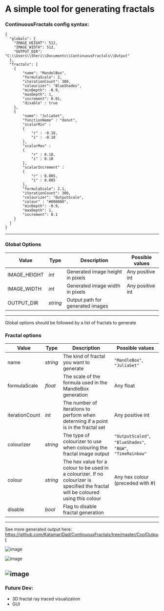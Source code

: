 # A simple tool for generating fractals

### ContinuousFractals config syntax:
```
{
  "globals": {
    "IMAGE_HEIGHT": 512,
    "IMAGE_WIDTH": 512,
    "OUTPUT_DIR": "C:\\Users\\Sheri\\Documents\\ContinuousFractals\\Output"
  },
  "fractals": [
    {
        "name": "MandelBox",
        "formulaScale": 2,
        "iterationCount": 300,
        "colourizer": "BlueShades",
        "minDepth": -0.9,
        "maxDepth": 1,
        "increment": 0.01,
        "disable" : true
    },
    {		
        "name": "JuliaSet",
        "functionName" : "donut",
        "scalarMin" : 
        {
            "r" : -0.18,
            "i" : -0.18
        },
        "scalarMax" : 
        {
            "r" : 0.18,
            "i" : 0.18
        },		
        "scalarIncrement" :
        {
            "r" : 0.005,
            "i" : 0.005			
        },
        "formulaScale": 2.1,
        "iterationCount": 300,
        "colourizer": "OutputScale",
        "colour" : "#000000",
        "minDepth": -0.9,
        "maxDepth": 1,
        "increment": 0.1
    }
  ]
}
```
---
### Global Options
| Value | Type | Description | Possible values |
| ------------- | --- |-------------| -----|
| IMAGE_HEIGHT | _int_ | Generated image height in pixels | Any positive int |
| IMAGE_WIDTH  | _int_ | Generated image width in pixels | Any positive int |
| OUTPUT_DIR | _string_ | Output path for generated images |
---
Global options should be followed by a list of fractals to generate
### Fractal options
| Value | Type | Description | Possible values |
| ------------- | --- |-------------| -----|
| name      | _string_ | The kind of fractal you want to generate | `"MandleBox"`, `"JuliaSet"` |
| formulaScale      | _float_ | The scale of the formula used in the MandleBox generation | Any float |
| iterationCount | _int_ | The number of iterations to perform when determing if a point is in the fractal set | Any positive int |
| colourizer | _string_ | The type of colourizer to use when colouring the fractal image output | `"OutputScaled"`, `"BlueShades"`, `"B&W"`, `"TimeRainbow"` |
| colour | _string_ | The hex value for a colour to be used in a colourizer. If no colourizer is specified the fractal will be coloured using this colour | Any hex colour (preceded with #) |
| disable | _bool_ | Flag to disable fractal generation |
---
See more generated output here: https://github.com/KatamariDad/ContinuousFractals/tree/master/CoolOutput

![image](https://github.com/user-attachments/assets/6ab925ff-1def-4e07-9af5-38eef2bdb3a2)

![image](https://github.com/user-attachments/assets/ca67d146-c3a4-4c07-969c-ec4c2103fbb0)

![image](https://github.com/user-attachments/assets/f6558b47-8088-45fa-99bc-8e810f311538)
---
### Future Dev:
- 3D fractal ray traced visualization
- GUI

